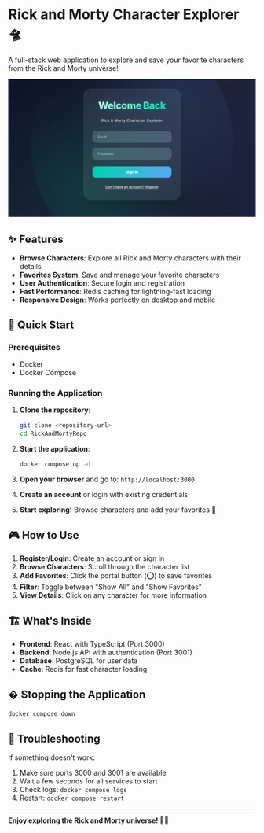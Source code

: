 # Rick and Morty Character Explorer 🛸

A full-stack web application to explore and save your favorite characters from the Rick and Morty universe!

![Application Screenshot](./docs/login-screen.png)

## ✨ Features

- **Browse Characters**: Explore all Rick and Morty characters with their details
- **Favorites System**: Save and manage your favorite characters
- **User Authentication**: Secure login and registration
- **Fast Performance**: Redis caching for lightning-fast loading
- **Responsive Design**: Works perfectly on desktop and mobile

## 🚀 Quick Start

### Prerequisites
- Docker
- Docker Compose

### Running the Application

1. **Clone the repository**:
   ```bash
   git clone <repository-url>
   cd RickAndMortyRepo
   ```

2. **Start the application**:
   ```bash
   docker compose up -d
   ```

3. **Open your browser** and go to: `http://localhost:3000`

4. **Create an account** or login with existing credentials

5. **Start exploring!** Browse characters and add your favorites 🎉

## 🎮 How to Use

1. **Register/Login**: Create an account or sign in
2. **Browse Characters**: Scroll through the character list
3. **Add Favorites**: Click the portal button (⭕) to save favorites
4. **Filter**: Toggle between "Show All" and "Show Favorites"
5. **View Details**: Click on any character for more information

## 🏗️ What's Inside

- **Frontend**: React with TypeScript (Port 3000)
- **Backend**: Node.js API with authentication (Port 3001)
- **Database**: PostgreSQL for user data
- **Cache**: Redis for fast character loading

## � Stopping the Application

```bash
docker compose down
```

## 🐛 Troubleshooting

If something doesn't work:

1. Make sure ports 3000 and 3001 are available
2. Wait a few seconds for all services to start
3. Check logs: `docker compose logs`
4. Restart: `docker compose restart`

---

**Enjoy exploring the Rick and Morty universe! 🚀✨**

